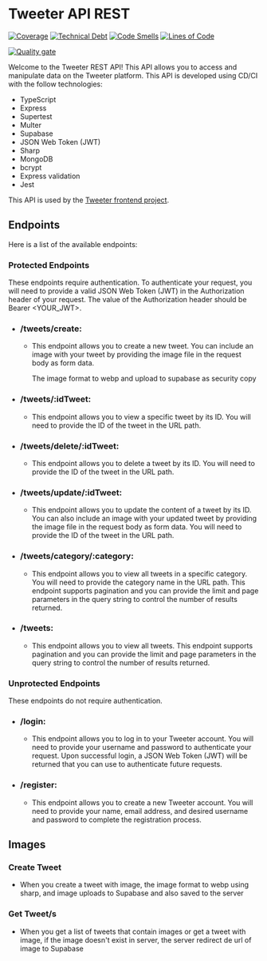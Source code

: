 # Tweeter API REST

[![Coverage](https://sonarcloud.io/api/project_badges/measure?project=Jacky16_Tweeter-Back&metric=coverage)](https://sonarcloud.io/summary/new_code?id=Jacky16_Tweeter-Back)
[![Technical Debt](https://sonarcloud.io/api/project_badges/measure?project=Jacky16_Tweeter-Back&metric=sqale_index)](https://sonarcloud.io/summary/new_code?id=Jacky16_Tweeter-Back)
[![Code Smells](https://sonarcloud.io/api/project_badges/measure?project=Jacky16_Tweeter-Back&metric=code_smells)](https://sonarcloud.io/summary/new_code?id=Jacky16_Tweeter-Back)
[![Lines of Code](https://sonarcloud.io/api/project_badges/measure?project=Jacky16_Tweeter-Back&metric=ncloc)](https://sonarcloud.io/summary/new_code?id=Jacky16_Tweeter-Back)

[![Quality gate](https://sonarcloud.io/api/project_badges/quality_gate?project=Jacky16_Tweeter-Back)](https://sonarcloud.io/summary/new_code?id=Jacky16_Tweeter-Back)

Welcome to the Tweeter REST API! This API allows you to access and manipulate data on the Tweeter platform. This API is developed using CD/CI with the follow technologies:

- TypeScript
- Express
- Supertest
- Multer
- Supabase
- JSON Web Token (JWT)
- Sharp
- MongoDB
- bcrypt
- Express validation
- Jest

This API is used by the [Tweeter frontend project](https://github.com/Jacky16/Tweeter-Front).

## Endpoints

Here is a list of the available endpoints:

### Protected Endpoints

These endpoints require authentication. To authenticate your request, you will need to provide a valid JSON Web Token (JWT) in the Authorization header of your request. The value of the Authorization header should be Bearer <YOUR_JWT>.

- ### /tweets/create:

  - This endpoint allows you to create a new tweet. You can include an image with your tweet by providing the image file in the request body as form data.

    The image format to webp and upload to supabase as security copy

- ### /tweets/:idTweet:

  - This endpoint allows you to view a specific tweet by its ID. You will need to provide the ID of the tweet in the URL path.

- ### /tweets/delete/:idTweet:

  - This endpoint allows you to delete a tweet by its ID. You will need to provide the ID of the tweet in the URL path.

- ### /tweets/update/:idTweet:

  - This endpoint allows you to update the content of a tweet by its ID. You can also include an image with your updated tweet by providing the image file in the request body as form data. You will need to provide the ID of the tweet in the URL path.

- ### /tweets/category/:category:

  - This endpoint allows you to view all tweets in a specific category. You will need to provide the category name in the URL path. This endpoint supports pagination and you can provide the limit and page parameters in the query string to control the number of results returned.

- ### /tweets:
  - This endpoint allows you to view all tweets. This endpoint supports pagination and you can provide the limit and page parameters in the query string to control the number of results returned.

### Unprotected Endpoints

These endpoints do not require authentication.

- ### /login:
  - This endpoint allows you to log in to your Tweeter account. You will need to provide your username and password to authenticate your request. Upon successful login, a JSON Web Token (JWT) will be returned that you can use to authenticate future requests.
- ### /register:
  - This endpoint allows you to create a new Tweeter account. You will need to provide your name, email address, and desired username and password to complete the registration process.

## Images

### Create Tweet

- When you create a tweet with image, the image format to webp using sharp, and image uploads to Supabase and also saved to the server

### Get Tweet/s

- When you get a list of tweets that contain images or get a tweet with image, if the image doesn't exist in server, the server redirect de url of image to Supabase
